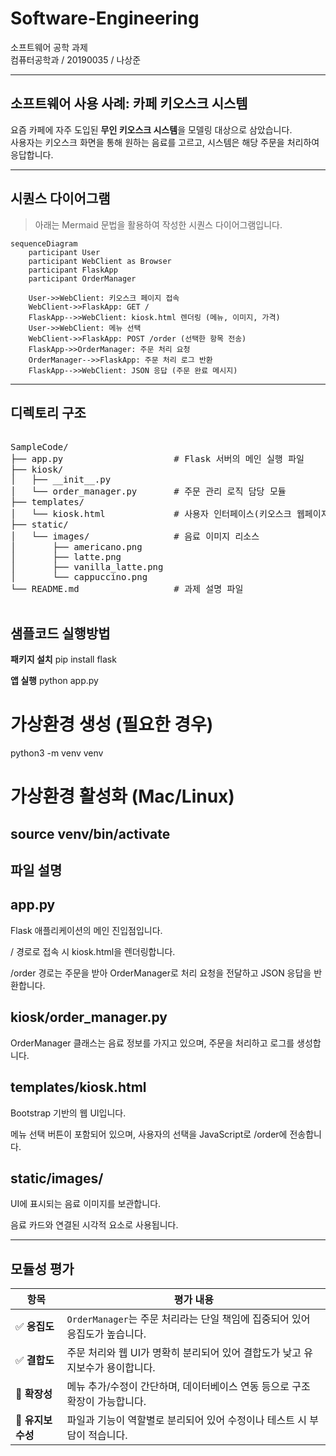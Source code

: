 # Software-Engineering  
소프트웨어 공학 과제  
컴퓨터공학과 / 20190035 / 나상준

---

## 소프트웨어 사용 사례: **카페 키오스크 시스템**

요즘 카페에 자주 도입된 **무인 키오스크 시스템**을 모델링 대상으로 삼았습니다.  
사용자는 키오스크 화면을 통해 원하는 음료를 고르고, 시스템은 해당 주문을 처리하여 응답합니다.

---

## 시퀀스 다이어그램

> 아래는 Mermaid 문법을 활용하여 작성한 시퀀스 다이어그램입니다.

```mermaid
sequenceDiagram
    participant User
    participant WebClient as Browser
    participant FlaskApp
    participant OrderManager

    User->>WebClient: 키오스크 페이지 접속
    WebClient->>FlaskApp: GET /
    FlaskApp-->>WebClient: kiosk.html 렌더링 (메뉴, 이미지, 가격)
    User->>WebClient: 메뉴 선택
    WebClient->>FlaskApp: POST /order (선택한 항목 전송)
    FlaskApp->>OrderManager: 주문 처리 요청
    OrderManager-->>FlaskApp: 주문 처리 로그 반환
    FlaskApp-->>WebClient: JSON 응답 (주문 완료 메시지)
```

---

## 디렉토리 구조

<pre>

SampleCode/
├── app.py                     # Flask 서버의 메인 실행 파일
├── kiosk/
│   ├── __init__.py
│   └── order_manager.py       # 주문 관리 로직 담당 모듈
├── templates/
│   └── kiosk.html             # 사용자 인터페이스(키오스크 웹페이지)
├── static/
│   └── images/                # 음료 이미지 리소스
│       ├── americano.png
│       ├── latte.png
│       ├── vanilla_latte.png
│       └── cappuccino.png
└── README.md                  # 과제 설명 파일

</pre>

## 샘플코드 실행방법 

**패키지 설치** 
pip install flask

**앱 실행**
python app.py

# 가상환경 생성 (필요한 경우)
python3 -m venv venv

# 가상환경 활성화 (Mac/Linux)
source venv/bin/activate
---

## 파일 설명



## app.py
Flask 애플리케이션의 메인 진입점입니다.

/ 경로로 접속 시 kiosk.html을 렌더링합니다.

/order 경로는 주문을 받아 OrderManager로 처리 요청을 전달하고 JSON 응답을 반환합니다.

## kiosk/order_manager.py
OrderManager 클래스는 음료 정보를 가지고 있으며, 주문을 처리하고 로그를 생성합니다.

## templates/kiosk.html
Bootstrap 기반의 웹 UI입니다.

메뉴 선택 버튼이 포함되어 있으며, 사용자의 선택을 JavaScript로 /order에 전송합니다.

## static/images/
UI에 표시되는 음료 이미지를 보관합니다.

음료 카드와 연결된 시각적 요소로 사용됩니다.

---

## 모듈성 평가

| 항목           | 평가 내용                                             |
| ------------ | ------------------------------------------------- |
| ✅ **응집도**    | `OrderManager`는 주문 처리라는 단일 책임에 집중되어 있어 응집도가 높습니다. |
| ✅ **결합도**    | 주문 처리와 웹 UI가 명확히 분리되어 있어 결합도가 낮고 유지보수가 용이합니다.     |
| 🧱 **확장성**   | 메뉴 추가/수정이 간단하며, 데이터베이스 연동 등으로 구조 확장이 가능합니다.       |
| 🔧 **유지보수성** | 파일과 기능이 역할별로 분리되어 있어 수정이나 테스트 시 부담이 적습니다.         |
